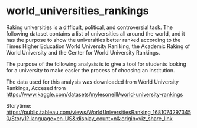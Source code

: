 # world_universities_rankings

Raking universities is a difficult, political, and controversial task. The following dataset contains a list of universities all around the world, and it has the purpose to show the universities better ranked according to the Times Higher Education World University Raniking, the Academic Raking of World University and the Center for World University Rankings. 

The purpose of the following analysis is to give a tool for students looking for a university to make easier the process of choosing an institution. 


The data used for this analysis was downloaded from World University Rankings, Accesed from https://www.kaggle.com/datasets/mylesoneill/world-university-rankings


Storytime: 
https://public.tableau.com/views/WorldUniversitiesRanking_16810742973450/Story1?:language=en-US&:display_count=n&:origin=viz_share_link
